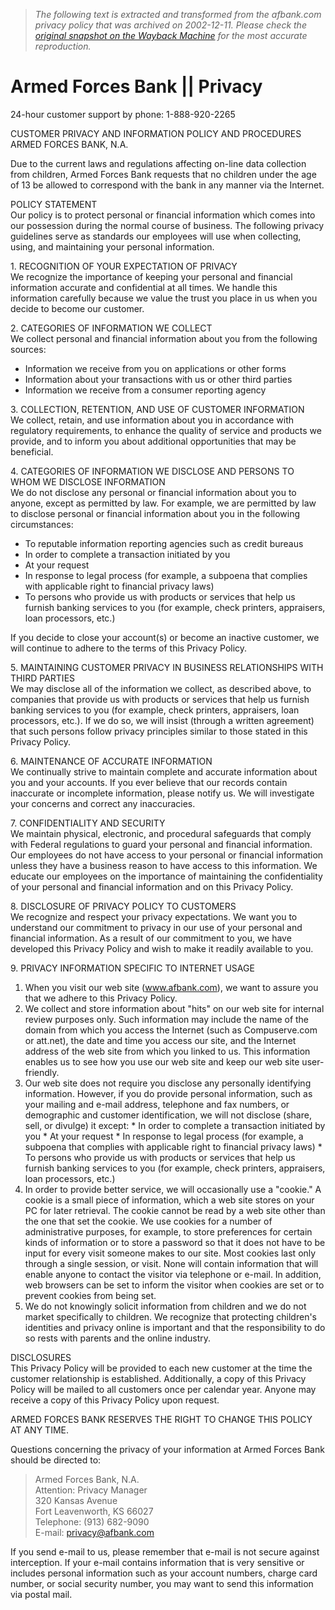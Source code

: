 > *The following text is extracted and transformed from the afbank.com privacy policy that was archived on 2002-12-11. Please check the [original snapshot on the Wayback Machine](https://web.archive.org/web/20021211012518id_/http%3A//www.afbank.com/site_help/privacy.html) for the most accurate reproduction.*

# Armed Forces Bank || Privacy

24-hour customer support by phone: 1-888-920-2265

CUSTOMER PRIVACY AND INFORMATION POLICY AND PROCEDURES  
ARMED FORCES BANK, N.A.

Due to the current laws and regulations affecting on-line data collection from children, Armed Forces Bank requests that no children under the age of 13 be allowed to correspond with the bank in any manner via the Internet.

POLICY STATEMENT  
Our policy is to protect personal or financial information which comes into our possession during the normal course of business. The following privacy guidelines serve as standards our employees will use when collecting, using, and maintaining your personal information.

1\. RECOGNITION OF YOUR EXPECTATION OF PRIVACY  
We recognize the importance of keeping your personal and financial information accurate and confidential at all times. We handle this information carefully because we value the trust you place in us when you decide to become our customer.

2\. CATEGORIES OF INFORMATION WE COLLECT  
We collect personal and financial information about you from the following sources: 

  * Information we receive from you on applications or other forms 
  * Information about your transactions with us or other third parties 
  * Information we receive from a consumer reporting agency 



3\. COLLECTION, RETENTION, AND USE OF CUSTOMER INFORMATION  
We collect, retain, and use information about you in accordance with regulatory requirements, to enhance the quality of service and products we provide, and to inform you about additional opportunities that may be beneficial. 

4\. CATEGORIES OF INFORMATION WE DISCLOSE AND PERSONS TO WHOM WE DISCLOSE INFORMATION  
We do not disclose any personal or financial information about you to anyone, except as permitted by law. For example, we are permitted by law to disclose personal or financial information about you in the following circumstances: 

  * To reputable information reporting agencies such as credit bureaus 
  * In order to complete a transaction initiated by you 
  * At your request 
  * In response to legal process (for example, a subpoena that complies with applicable right to financial privacy laws) 
  * To persons who provide us with products or services that help us furnish banking services to you (for example, check printers, appraisers, loan processors, etc.) 



If you decide to close your account(s) or become an inactive customer, we will continue to adhere to the terms of this Privacy Policy.

5\. MAINTAINING CUSTOMER PRIVACY IN BUSINESS RELATIONSHIPS WITH THIRD PARTIES  
We may disclose all of the information we collect, as described above, to companies that provide us with products or services that help us furnish banking services to you (for example, check printers, appraisers, loan processors, etc.). If we do so, we will insist (through a written agreement) that such persons follow privacy principles similar to those stated in this Privacy Policy. 

6\. MAINTENANCE OF ACCURATE INFORMATION  
We continually strive to maintain complete and accurate information about you and your accounts. If you ever believe that our records contain inaccurate or incomplete information, please notify us. We will investigate your concerns and correct any inaccuracies. 

7\. CONFIDENTIALITY AND SECURITY  
We maintain physical, electronic, and procedural safeguards that comply with Federal regulations to guard your personal and financial information. Our employees do not have access to your personal or financial information unless they have a business reason to have access to this information. We educate our employees on the importance of maintaining the confidentiality of your personal and financial information and on this Privacy Policy. 

8\. DISCLOSURE OF PRIVACY POLICY TO CUSTOMERS  
We recognize and respect your privacy expectations. We want you to understand our commitment to privacy in our use of your personal and financial information. As a result of our commitment to you, we have developed this Privacy Policy and wish to make it readily available to you. 

9\. PRIVACY INFORMATION SPECIFIC TO INTERNET USAGE

  1. When you visit our web site (www.afbank.com), we want to assure you that we adhere to this Privacy Policy. 
  2. We collect and store information about "hits" on our web site for internal review purposes only. Such information may include the name of the domain from which you access the Internet (such as Compuserve.com or att.net), the date and time you access our site, and the Internet address of the web site from which you linked to us. This information enables us to see how you use our web site and keep our web site user-friendly. 
  3. Our web site does not require you disclose any personally identifying information. However, if you do provide personal information, such as your mailing and e-mail address, telephone and fax numbers, or demographic and customer identification, we will not disclose (share, sell, or divulge) it except: 
    * In order to complete a transaction initiated by you 
    * At your request 
    * In response to legal process (for example, a subpoena that complies with applicable right to financial privacy laws) 
    * To persons who provide us with products or services that help us furnish banking services to you (for example, check printers, appraisers, loan processors, etc.) 
  4. In order to provide better service, we will occasionally use a "cookie." A cookie is a small piece of information, which a web site stores on your PC for later retrieval. The cookie cannot be read by a web site other than the one that set the cookie. We use cookies for a number of administrative purposes, for example, to store preferences for certain kinds of information or to store a password so that it does not have to be input for every visit someone makes to our site. Most cookies last only through a single session, or visit. None will contain information that will enable anyone to contact the visitor via telephone or e-mail. In addition, web browsers can be set to inform the visitor when cookies are set or to prevent cookies from being set. 
  5. We do not knowingly solicit information from children and we do not market specifically to children. We recognize that protecting children's identities and privacy online is important and that the responsibility to do so rests with parents and the online industry. 



DISCLOSURES  
This Privacy Policy will be provided to each new customer at the time the customer relationship is established. Additionally, a copy of this Privacy Policy will be mailed to all customers once per calendar year. Anyone may receive a copy of this Privacy Policy upon request.

ARMED FORCES BANK RESERVES THE RIGHT TO CHANGE THIS POLICY AT ANY TIME.

Questions concerning the privacy of your information at Armed Forces Bank should be directed to:

> Armed Forces Bank, N.A.  
>  Attention: Privacy Manager  
>  320 Kansas Avenue  
>  Fort Leavenworth, KS 66027  
>  Telephone: (913) 682-9090  
>  E-mail: [privacy@afbank.com](mailto:privacy@afbank.com)

If you send e-mail to us, please remember that e-mail is not secure against interception. If your e-mail contains information that is very sensitive or includes personal information such as your account numbers, charge card number, or social security number, you may want to send this information via postal mail.
